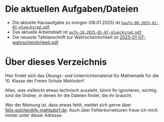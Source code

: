 # Die aktuellen Aufgaben/Dateien

* Die aktuelle Hausaufgabe zu morgen (08.01.2025) ist [`haufg-08-2025-01-07-gluecksrad.pdf`](hausaufgaben/haufg-08-2025-01-07-gluecksrad.pdf)
* Das aktuelle Arbeitsblatt ist [`aufg-18-2025-01-07-gluecksrad.pdf`](arbeitsblaetter/aufg-18-2025-01-07-gluecksrad.pdf).
* Die neueste Tafelanschrift zur Wahrscheinlichkeit ist [2025-01-07-wahrscheinlichkeit.pdf](mitschriften_und_texte/2025-01-07-wahrscheinlichkeit.pdf)


# Über dieses Verzeichnis

Hier findet sich das Übungs- und Unterrichtsmaterial für Mathematik für die 10. Klasse der Freien Schule Mahlsdorf.

Alles, was vielleicht etwas technisch aussieht, könnt Ihr ignorieren, wichtig sind die Ordner, in denen ihr die Dateien findet, die ihr braucht.

Wer der Meinung ist, dass etwas fehlt, meldet sich gerne über [felix.golcher@fs-mahlsdorf.de](mailto:felix.golcher@fs-mahlsdorf.de). Auch über Fehlerkorrekturen freue ich mich immer unter dieser Adresse.
